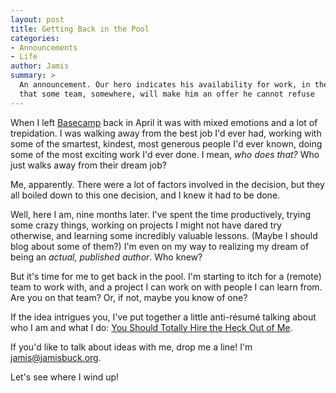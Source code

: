 ```yaml
---
layout: post
title: Getting Back in the Pool
categories:
- Announcements
- Life
author: Jamis
summary: >
  An announcement. Our hero indicates his availability for work, in the hopes
  that some team, somewhere, will make him an offer he cannot refuse
---
```


When I left [Basecamp](http://basecamp.com) back in April it was with mixed emotions and a lot of trepidation. I was walking away from the best job I'd ever had, working with some of the smartest, kindest, most generous people I'd ever known, doing some of the most exciting work I'd ever done. I mean, *who does that?* Who just walks away from their dream job?

Me, apparently. There were a lot of factors involved in the decision, but they all boiled down to this one decision, and I knew it had to be done.

Well, here I am, nine months later. I've spent the time productively, trying some crazy things, working on projects I might not have dared try otherwise, and learning some incredibly valuable lessons. (Maybe I should blog about some of them?) I'm even on my way to realizing my dream of being an *actual, published author*. Who knew?

But it's time for me to get back in the pool. I'm starting to itch for a (remote) team to work with, and a project I can work on with people I can learn from. Are you on that team? Or, if not, maybe you know of one?

If the idea intrigues you, I've put together a little anti-résumé talking about who I am and what I do: [You Should Totally Hire the Heck Out of Me](/me.html).

If you'd like to talk about ideas with me, drop me a line! I'm <a href="mailto:jamis@jamisbuck.org">jamis@jamisbuck.org</a>.

Let's see where I wind up!
